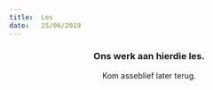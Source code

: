 ```yaml
---
title:  Les
date:   25/06/2019
---
```


### <center>Ons werk aan hierdie les.</center>
<center>Kom asseblief later terug.</center>